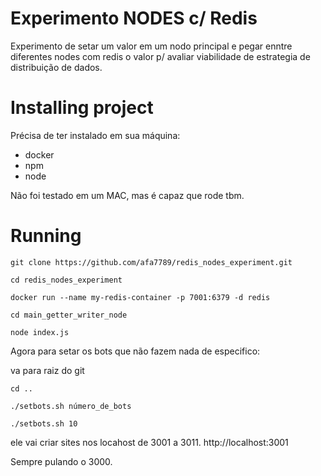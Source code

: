 # Experimento NODES c/ Redis

Experimento de setar um valor em um nodo principal e pegar enntre diferentes nodes com redis o valor p/ avaliar viabilidade de estrategia de distribuição de dados.

# Installing project

Précisa de ter instalado em sua máquina:
- docker
- npm
- node

Não foi testado em um MAC, mas é capaz que rode tbm.

# Running

`git clone https://github.com/afa7789/redis_nodes_experiment.git`

`cd redis_nodes_experiment`

`docker run --name my-redis-container -p 7001:6379 -d redis`

`cd main_getter_writer_node`

`node index.js`

Agora para setar os bots que não fazem nada de especifico:

va para raiz do git

`cd ..`

`./setbots.sh número_de_bots`

`./setbots.sh 10`

ele vai criar sites nos locahost de 3001 a 3011. 
http://localhost:3001

Sempre pulando o 3000.
